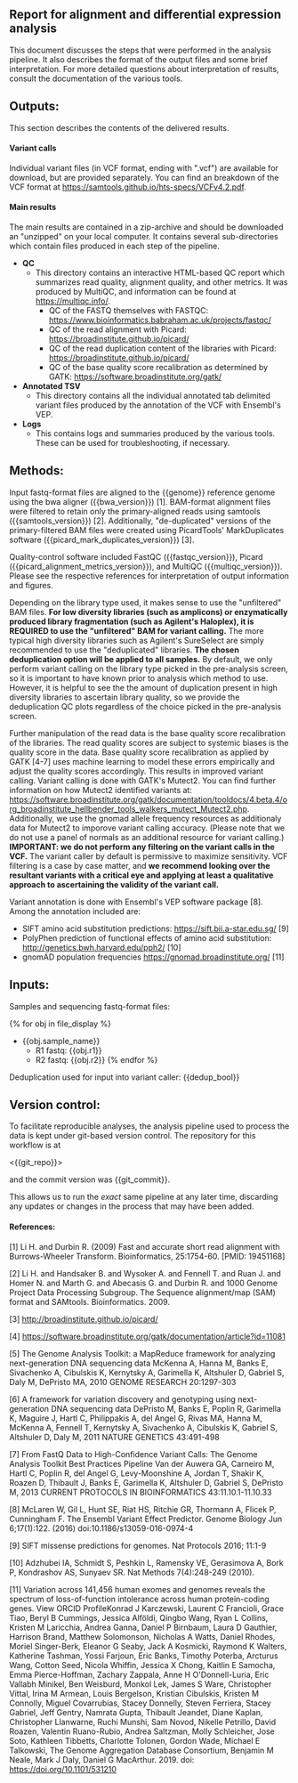 Report for alignment and differential expression analysis
---

This document discusses the steps that were performed in the analysis pipeline.  It also describes the format of the output files and some brief interpretation.  For more detailed questions about interpretation of results, consult the documentation of the various tools.


## Outputs:

This section describes the contents of the delivered results.

#### Variant calls

Individual variant files (in VCF format, ending with ".vcf") are available for download, but are provided separately. You can find an breakdown of the VCF format at <https://samtools.github.io/hts-specs/VCFv4.2.pdf>.

#### Main results

The main results are contained in a zip-archive and should be downloaded an "unzipped" on your local computer.  It contains several sub-directories which contain files produced in each step of the pipeline.

- **QC**
    - This directory contains an interactive HTML-based QC report which summarizes read quality, alignment quality, and other metrics.  It was produced by MultiQC, and information can be found at <https://multiqc.info/>.
        - QC of the FASTQ themselves with FASTQC: <https://www.bioinformatics.babraham.ac.uk/projects/fastqc/>
        - QC of the read alignment with Picard: <https://broadinstitute.github.io/picard/>
        - QC of the read duplication content of the libraries with Picard: <https://broadinstitute.github.io/picard/>
        - QC of the base quality score recalibration as determined by GATK: <https://software.broadinstitute.org/gatk/>
- **Annotated TSV**
    - This directory contains all the individual annotated tab delimited variant files produced by the annotation of the VCF with Ensembl's VEP.
- **Logs**
    - This contains logs and summaries produced by the various tools.  These can be used for troubleshooting, if necessary.


## Methods:

Input fastq-format files are aligned to the {{genome}} reference genome using the bwa aligner ({{bwa_version}}) [1].  BAM-format alignment files were filtered to retain only the primary-aligned reads using samtools ({{samtools_version}}) [2].  Additionally, "de-duplicated" versions of the primary-filtered BAM files were created using PicardTools' MarkDuplicates software ({{picard_mark_duplicates_version}}) [3].

Quality-control software included FastQC ({{fastqc_version}}), Picard ({{picard_alignment_metrics_version}}), and MultiQC ({{multiqc_version}}).  Please see the respective references for interpretation of output information and figures.

Depending on the library type used, it makes sense to use the "unfiltered" BAM files. **For low diversity libraries (such as amplicons) or enzymatically produced library fragmentation (such as Agilent's Haloplex), it is REQUIRED to use the "unfiltered" BAM for variant calling.** The more typical high diversity libraries such as Agilent's SureSelect are simply recommended to use the "deduplicated" libraries. **The chosen deduplication option will be applied to all samples.** By default, we only perform variant calling on the library type picked in the pre-analysis screen, so it is important to have known prior to analysis which method to use. However, it is helpful to see the the amount of duplication present in high diversity libraries to ascertain library quality, so we provide the deduplication QC plots regardless of the choice picked in the pre-analysis screen.

Further manipulation of the read data is the base quality score recalibration of the libraries. The read quality scores are subject to systemic biases is the quality score in the data. Base quality score recalibration as applied by GATK [4-7] uses machine learning to model these errors empirically and adjust the quality scores accordingly. This results in improved variant calling. Variant calling is done with GATK's Mutect2. You can find further information on how Mutect2 identified variants at: <https://software.broadinstitute.org/gatk/documentation/tooldocs/4.beta.4/org_broadinstitute_hellbender_tools_walkers_mutect_Mutect2.php>. Additionally, we use the gnomad allele frequency resources as additionaly data for Mutect2 to imporove variant calling accuracy. (Please note that we do not use a panel of normals as an additional resource for variant calling.) **IMPORTANT: we do not perform any filtering on the variant calls in the VCF.** The variant caller by default is permissive to maximize sensitivity. VCF filtering is a case by case matter, and **we recommend looking over the resultant variants with a critical eye and applying at least a qualitative approach to ascertaining the validity of the variant call.**

Variant annotation is done with Ensembl's VEP software package [8]. Among the annotation included are:
- SIFT amino acid substitution predictions: <https://sift.bii.a-star.edu.sg/> [9]
- PolyPhen prediction of functional effects of amino acid substitution: <http://genetics.bwh.harvard.edu/pph2/> [10]
- gnomAD population frequencies <https://gnomad.broadinstitute.org/> [11]

## Inputs:

Samples and sequencing fastq-format files:

{% for obj in file_display %}
  - {{obj.sample_name}}
    - R1 fastq: {{obj.r1}}
    - R2 fastq: {{obj.r2}}
{% endfor %}

Deduplication used for input into variant caller: {{dedup_bool}}

## Version control:
To facilitate reproducible analyses, the analysis pipeline used to process the data is kept under git-based version control.  The repository for this workflow is at 

<{{git_repo}}>

and the commit version was {{git_commit}}.

This allows us to run the *exact* same pipeline at any later time, discarding any updates or changes in the process that may have been added. 


#### References:

[1] Li H. and Durbin R. (2009) Fast and accurate short read alignment with Burrows-Wheeler Transform. Bioinformatics, 25:1754-60. [PMID: 19451168] 

[2] Li H. and Handsaker B. and Wysoker A. and Fennell T. and Ruan J. and Homer N. and Marth G. and Abecasis G. and Durbin R. and 1000 Genome Project Data Processing Subgroup.  The Sequence alignment/map (SAM) format and SAMtools.  Bioinformatics. 2009.

[3] <http://broadinstitute.github.io/picard/>

[4] <https://software.broadinstitute.org/gatk/documentation/article?id=11081>

[5] The Genome Analysis Toolkit: a MapReduce framework for analyzing next-generation DNA sequencing data McKenna A, Hanna M, Banks E, Sivachenko A, Cibulskis K, Kernytsky A, Garimella K, Altshuler D, Gabriel S, Daly M, DePristo MA, 2010 GENOME RESEARCH 20:1297-303 

[6] A framework for variation discovery and genotyping using next-generation DNA sequencing data DePristo M, Banks E, Poplin R, Garimella K, Maguire J, Hartl C, Philippakis A, del Angel G, Rivas MA, Hanna M, McKenna A, Fennell T, Kernytsky A, Sivachenko A, Cibulskis K, Gabriel S, Altshuler D, Daly M, 2011 NATURE GENETICS 43:491-498 

[7] From FastQ Data to High-Confidence Variant Calls: The Genome Analysis Toolkit Best Practices Pipeline Van der Auwera GA, Carneiro M, Hartl C, Poplin R, del Angel G, Levy-Moonshine A, Jordan T, Shakir K, Roazen D, Thibault J, Banks E, Garimella K, Altshuler D, Gabriel S, DePristo M, 2013 CURRENT PROTOCOLS IN BIOINFORMATICS 43:11.10.1-11.10.33 

[8] McLaren W, Gil L, Hunt SE, Riat HS, Ritchie GR, Thormann A, Flicek P, Cunningham F. The Ensembl Variant Effect Predictor. Genome Biology Jun 6;17(1):122. (2016) doi:10.1186/s13059-016-0974-4 

[9] SIFT missense predictions for genomes. Nat Protocols 2016; 11:1-9

[10] Adzhubei IA, Schmidt S, Peshkin L, Ramensky VE, Gerasimova A, Bork P, Kondrashov AS, Sunyaev SR. Nat Methods 7(4):248-249 (2010).

[11] Variation across 141,456 human exomes and genomes reveals the spectrum of loss-of-function intolerance across human protein-coding genes.  View ORCID ProfileKonrad J Karczewski, Laurent C Francioli, Grace Tiao, Beryl B Cummings, Jessica Alföldi, Qingbo Wang, Ryan L Collins, Kristen M Laricchia, Andrea Ganna, Daniel P Birnbaum, Laura D Gauthier, Harrison Brand, Matthew Solomonson, Nicholas A Watts, Daniel Rhodes, Moriel Singer-Berk, Eleanor G Seaby, Jack A Kosmicki, Raymond K Walters, Katherine Tashman, Yossi Farjoun, Eric Banks, Timothy Poterba, Arcturus Wang, Cotton Seed, Nicola Whiffin, Jessica X Chong, Kaitlin E Samocha, Emma Pierce-Hoffman, Zachary Zappala, Anne H O'Donnell-Luria, Eric Vallabh Minikel, Ben Weisburd, Monkol Lek, James S Ware, Christopher Vittal, Irina M Armean, Louis Bergelson, Kristian Cibulskis, Kristen M Connolly, Miguel Covarrubias, Stacey Donnelly, Steven Ferriera, Stacey Gabriel, Jeff Gentry, Namrata Gupta, Thibault Jeandet, Diane Kaplan, Christopher Llanwarne, Ruchi Munshi, Sam Novod, Nikelle Petrillo, David Roazen, Valentin Ruano-Rubio, Andrea Saltzman, Molly Schleicher, Jose Soto, Kathleen Tibbetts, Charlotte Tolonen, Gordon Wade, Michael E Talkowski, The Genome Aggregation Database Consortium, Benjamin M Neale, Mark J Daly, Daniel G MacArthur. 2019. doi: https://doi.org/10.1101/531210 